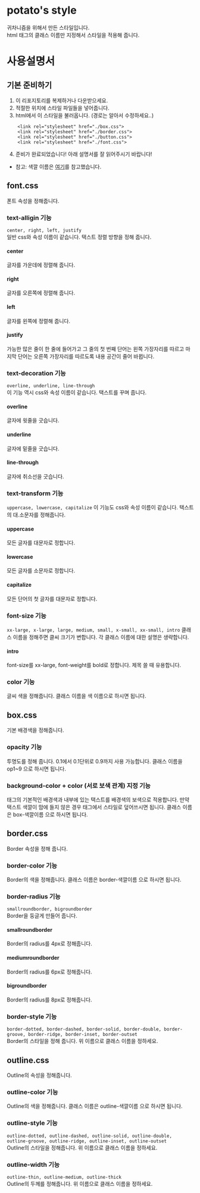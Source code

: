 # potato's style
귀차니즘을 위해서 만든 스타일입니다.   
html 태그의 클래스 이름만 지정해서 스타일을 적용해 줍니다.    

# 사용설명서
## 기본 준비하기
1. 이 리포지토리를 복제하거나 다운받으세요.
2. 적절한 위치에 스타일 파일들을 넣어줍니다.
3. html에서 이 스타일을 불러옵니다. (경로는 알아서 수정하세요..)
```
    <link rel="stylesheet" href="./box.css">    
    <link rel="stylesheet" href="./border.css">    
    <link rel="stylesheet" href="./button.css">    
    <link rel="stylesheet" href="./font.css">    
```

4. 준비가 완료되었습니다! 아래 설명서를 잘 읽어주시기 바랍니다!   

* 참고: 색깔 이름은 <a href = "https://www.w3schools.com/colors/colors_names.asp">여기<a>를 참고했습니다.

## font.css
폰트 속성을 정해줍니다. 
### text-alligin 기능
`center, right, left, justify`   
일반 css와 속성 이름이 같습니다. 택스트 정렬 방향을 정해 줍니다.
#### center
글자를 가운데에 정렬해 줍니다.
#### right
글자를 오른쪽에 정렬해 줍니다.
#### left
글자를 왼쪽에 정렬해 줍니다.
#### justify
가능한 많은 줄이 한 줄에 들어가고 그 줄의 첫 번째 단어는 왼쪽 가장자리를 따르고 마지막 단어는 오른쪽 가장자리를 따르도록 내용 공간이 줄어 바뀝니다.

### text-decoration 기능
`overline, underline, line-through`    
이 기능 역시 css와 속성 이름이 같습니다. 택스트를 꾸며 줍니다.
#### overline
글자에 윗줄을 긋습니다.
#### underline
글자에 밑줄을 긋습니다.
#### line-through
글자에 취소선을 긋습니다.

### text-transform 기능 
`uppercase, lowercase, capitalize`
이 기능도 css와 속성 이름이 같습니다. 택스트의 대.소문자를 정해줍니다.
#### uppercase
모든 글자를 대문자로 정합니다.
#### lowercase
모든 글자를 소문자로 정합니다.
#### capitalize
모든 단어의 첫 글자를 대문자로 정합니다.

### font-size 기능 
`xx-large, x-large, large, medium, small, x-small, xx-small, intro`
클래스 이름을 정해주면 클씨 크기가 변합니다. 각 클래스 이름에 대한 설명은 생략합니다.
#### intro
font-size를 xx-large, font-weight를 bold로 정합니다. 제목 쓸 때 유용합니다.

### color 기능
글씨 색을 정해줍니다. 클래스 이름을 색 이름으로 하시면 됩니다.

## box.css
기본 배경색을 정해줍니다.
### opacity 기능
투명도를 정해 줍니다. 0.1에서 0.1단위로 0.9까지 사용 가능합니다. 클래스 이름을 op1~9 으로 하시면 됩니다.

### background-color + color (서로 보색 관계) 지정 기능
태그의 기본적인 배경색과 내부에 있는 택스트를 배경색의 보색으로 적용합니다. 만약 택스트 색깔이 맘에 들지 않은 경우 태그에서 스타일로 덮어쓰시면 됩니다. 클래스 이름은 box-색깔이름 으로 하시면 됩니다.

## border.css
Border 속성을 정해 줍니다.
### border-color 기능 
Border의 색을 정해줍니다. 클래스 이름은 border-색깔이름 으로 하시면 됩니다.
### border-radius 기능 
`smallroundborder, bigroundborder`       
Border을 둥글게 만들어 줍니다.
#### smallroundborder
Border의 radius를 4px로 정해줍니다.
#### mediumroundborder
Border의 radius를 6px로 정해줍니다.
#### bigroundborder
Border의 radius를 8px로 정해줍니다.
### border-style 기능 
`border-dotted, border-dashed, border-solid, border-double, border-groove, border-ridge, border-inset, border-outset`    
Border의 스타일을 정해 줍니다. 위 이름으로 클래스 이름을 정하세요.
## outline.css  
Outline의 속성을 정해줍니다.  
### outline-color 기능 
Outline의 색을 정해줍니다. 클래스 이름은 outline-색깔이름 으로 하시면 됩니다.
### outline-style 기능 
`outline-dotted, outline-dashed, outline-solid, outline-double, outline-groove, outline-ridge, outline-inset, outline-outset`   
Outline의 스타일을 정해줍니다. 위 이름으로 클래스 이름을 정하세요.
### outline-width 기능 
`outline-thin, outline-medium, outline-thick`   
Outline의 두께를 정해줍니다. 위 이름으로 클래스 이름을 정하세요.